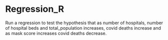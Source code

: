 # Regression_R

Run a regression to test the hypothesis that as number of hospitals, number of hospital beds and total_population increases, covid deaths increase and as mask score increases covid deaths decrease.
